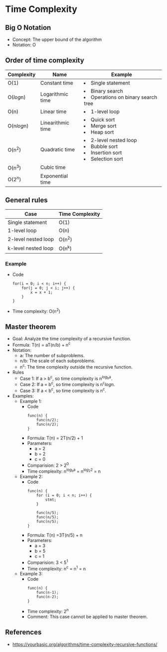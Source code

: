# Time Complexity

## Big O Notation
- Concept: The upper bound of the algorithm
- Notation: O

## Order of time complexity

| Complexity | Name | Example |
|----|----|----|
| O(1) | Constant time | <li>Single statement |
| O(*log*n) | Logarithmic time | <li>Binary search<li>Operations on binary search tree |
| O(n) | Linear time | <li>1-level loop |
| O(n*log*n) | Linearithmic time | <li>Quick sort<li>Merge sort<li>Heap sort |
| O(n<sup>2</sup>) | Quadratic time | <li>2-level nested loop<li>Bubble sort<li>Insertion sort<li>Selection sort |
| O(n<sup>3</sup>) | Cubic time | | 
| O(2<sup>n</sup>) | Exponential time | |
  
## General rules

| Case | Time Complexity |
|----|----|
| Single statement | O(1) |
| 1-level loop | O(n) |
| 2-level nested loop | O(n<sup>2</sup>) |
| k-level nested loop | O(n<sup>k</sup>) |

### Example
- Code
  ```
  for(i = 0; i < n; i++) {
      for(j = 0; j < i; j++) {
          x = x + 1;
      }
  }
  ```
- Time complexity: O(n<sup>2</sup>)

## Master theorem
- Goal: Analyze the time complexity of a recursive function.
- Formula: T(n) = aT(n/b) + n<sup>c</sup>
- Notation:
   - a: The number of subproblems.
   - n/b: The scale of each subproblems.
   - n<sup>c</sup>: The time complexity outside the recursive function.
- Rules
   - Case 1: If a > b<sup>c</sup>, so time complexity is n<sup><i>log</i><sub>b</sub>a</sup>.
   - Case 2: If a = b<sup>c</sup>, so time complexity is n<sup>c</sup><i>log</i>n.
   - Case 3: If a < b<sup>c</sup>, so time complexity is n<sup>c</sup>.
- Examples:
   - Example 1:
      - Code
        ```
        func(n) {
            func(n/2);
            func(n/2);
        }
      - Formula: T(n) = 2T(n/2) + 1
      - Parameters:
         - a = 2
         - b = 2
         - c = 0
      - Comparision: 2 > 2<sup>0</sup>
      - Time complexity: n<sup><i>log</i><sub>b</sub>a</sup> = n<sup><i>log</i><sub>2</sub>2</sup> = n 
   - Example 2:
      - Code
        ```
        func(n) {
            for (i = 0; i < n; i++) {
                stmt;
            }
        
            func(n/5);
            func(n/5);
            func(n/5);
        }
      - Formula: T(n) =3T(n/5) + n
      - Parameters:
         - a = 3
         - b = 5
         - c = 1
      - Comparision: 3 < 5<sup>1</sup>
      - Time complexity: n<sup>c</sup> = n<sup>1</sup> = n
   - Example 3:
      - Code
        ```
        func(n) {
            func(n-1);
            func(n-2);
        }
      - Time complexity: 2<sup>n</sup>
      - Comment: This case cannot be applied to master theorem.
        
## References
- https://yourbasic.org/algorithms/time-complexity-recursive-functions/
